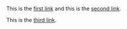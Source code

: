 This is the [first link](https://www.link1.com) and this is the [second link](https://www.link2.com).

This is the [third link](https://www.link3.com).
